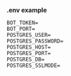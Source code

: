 **.env example**
```
BOT_TOKEN=
BOT_PORT=
POSTGRES_USER=
POSTGRES_PASSWORD=
POSTGRES_HOST=
POSTGRES_PORT=
POSTGRES_DB=
POSTGRES_SSLMODE=
```

